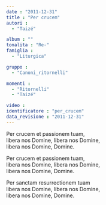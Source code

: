 ```yaml
---
date : "2011-12-31"
title : "Per crucem"
autori : 
  - "Taizé"

album : ""
tonalita : "Re-"
famiglia : 
  - "Liturgica"

gruppo : 
  - "Canoni_ritornelli"

momenti : 
  - "Ritornelli"
  - "Taizé"

video : 
identificatore : "per_crucem"
data_revisione : "2011-12-31"
---
```

  
  
Per crucem et passionem tuam,  
libera nos Domine, libera nos Domine,   
libera nos Domine, Domine.  
  
  
  
Per crucem et passionem tuam,  
libera nos Domine, libera nos Domine,   
libera nos Domine, Domine.  
  
  
Per sanctam resurrectionem tuam  
libera nos Domine, libera nos Domine,   
libera nos Domine, Domine.  
  
  
  
  
